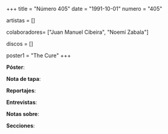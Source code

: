 +++
title = "Número 405"
date = "1991-10-01"
numero = "405"

artistas = []

colaboradores= ["Juan Manuel Cibeira", "Noemí Zabala"]

discos = []

poster1 = "The Cure"
+++

**Póster**: 

**Nota de tapa**: 

**Reportajes**: 

**Entrevistas**: 

**Notas sobre**:

**Secciones**:
